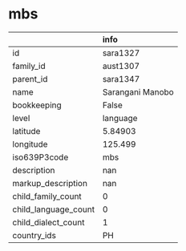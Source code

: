 # mbs
|                      | info             |
|:---------------------|:-----------------|
| id                   | sara1327         |
| family_id            | aust1307         |
| parent_id            | sara1347         |
| name                 | Sarangani Manobo |
| bookkeeping          | False            |
| level                | language         |
| latitude             | 5.84903          |
| longitude            | 125.499          |
| iso639P3code         | mbs              |
| description          | nan              |
| markup_description   | nan              |
| child_family_count   | 0                |
| child_language_count | 0                |
| child_dialect_count  | 1                |
| country_ids          | PH               |
